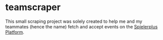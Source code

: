 # teamscraper
This small scraping project was solely created to help me and my teammates (hence the name) 
fetch and accept events on the [Spielerplus Platform](https://www.spielerplus.de).

